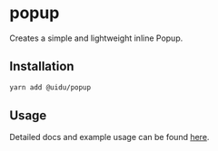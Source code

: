 # popup

Creates a simple and lightweight inline Popup.

## Installation

```sh
yarn add @uidu/popup
```

## Usage

Detailed docs and example usage can be found [here](https://uidu.design/packages/core/popup).
